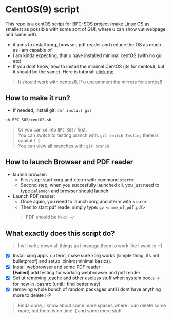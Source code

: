 # CentOS(9) script
This repo is a centOS script for BPC-SOS project (make Linux OS as smallest as possible with some sort of GUI, where u can show vut webpage and some pdf).
+ it aims to install xorg, browser, pdf reader and reduce the OS as much as i am capable of.
+ I am kinda expecting, that u have installed minimal centOS (with no gui etc)
+ If you dont know, how to install the minimal CentOS (its for centos8, but it should be the same). Here is tutorial: [click me](Install_Centos.md )
> It should work with centos8, if u uncomment the mirrors for centos8 <br>
## How to make it run?
+ If needed, install git: ``dnf install git``
```bash
sh BPC-SOS/centOS.sh 
```
> Or you can ``cd`` into ``BPC-SOS/`` first. </br>
> You can switch to testing branch with: ``git switch Testing`` there is capital T :) </br>
> You can view all branches with: ``git branch`` </br>
## How to launch Browser and PDF reader
+ launch browser:
	* First step: start xorg and xterm with command ``startx``
	* Second step, when you succesfully launched cli, you just need to type ``palemoon`` and browser should launch.
+ Launch PDF reader:
	* Once again, you need to launch xorg and xterm with ``startx``
	* Then to start pdf reade, simply type: ``gv <name_of_pdf.pdf>``
	> PDF should be in ``cd ~/`` 

## What exactly does this script do?
> I will write down all things as i manage them to work like i want to :-)
- [x] Install xorg apps + xterm, make sure xorg works (simple thing, its not bulletproof) and setup .xinitrc(minimal basics).
- [x] Install webbrowser and some PDF reader </br>
**[Failed]** add testing for working webbrowser and pdf reader
- [x] Set ut removing .cache and other useless stuff when system boots -> for now in .bashrc (until i find better way)
- [X] removing whole bunch of random packages until i dont have anything more to delete :-P
> kinda done, i know about some more spaces where i can delete some more, but there is no time :(
> and some more stuff
